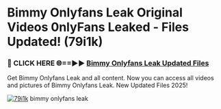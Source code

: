 # Bimmy Onlyfans Leak Original Videos 0nlyFans Leaked - Files Updated! (79i1k)

<h3>🔴 CLICK HERE 🌐==►► <a href="https://tinyurl.com/2jnfzry5" rel="nofollow">Bimmy Onlyfans Leak Updated Files</a></h3>

Get Bimmy Onlyfans Leak and all content. Now you can access all videos and pictures of Bimmy Onlyfans Leak. New Updated Files 2025!

[![79i1k](https://i.imgur.com/GyGTBgg.gif)](https://tinyurl.com/2jnfzry5)
bimmy onlyfans leak